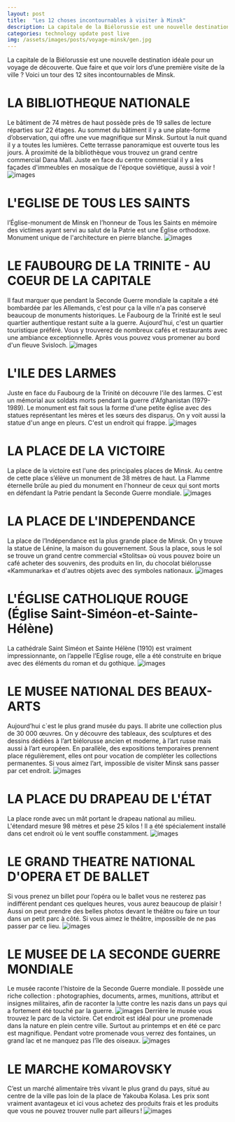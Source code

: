 ```yaml
---
layout: post
title:  "Les 12 choses incontournables à visiter à Minsk"
description: La capitale de la Biélorussie est une nouvelle destination idéale pour un voyage de découverte. Que faire et que voir lors d’une première visite de la ville ? Voici un tour des 12 sites incontournables de Minsk.
categories: technology update post live
img: /assets/images/posts/voyage-minsk/gen.jpg
---
```

La capitale de la Biélorussie est une nouvelle destination idéale pour un voyage de découverte. Que faire et que voir lors d’une première visite de la ville ? Voici un tour des 12 sites incontournables de Minsk.
# LA BIBLIOTHEQUE NATIONALE
Le bâtiment de 74 mètres de haut possède près de 19 salles de lecture réparties sur 22 étages.  Au sommet du bâtiment il y a une plate-forme d’observation, qui offre une vue magnifique sur Minsk. Surtout la nuit quand il y a toutes les lumières. Cette terrasse panoramique est ouverte tous les jours.
À proximité de la bibliothèque vous trouvez un grand centre commercial Dana Mall. Juste en face du centre commercial il y a les façades d'immeubles en mosaïque de l'époque soviétique, aussi à voir !
![images](../assets/images/posts/voyage-minsk/bi.jpg)
# L'EGLISE DE TOUS LES SAINTS 
l’Église-monument de Minsk en l’honneur de Tous les Saints en mémoire des victimes ayant servi au salut de la Patrie est une Église orthodoxe. Monument unique de l'architecture en pierre blanche.
![images](../assets/images/posts/voyage-minsk/eglise.jpg)
# LE FAUBOURG DE LA TRINITE - AU COEUR DE LA CAPITALE
Il faut marquer que pendant la Seconde Guerre mondiale la capitale a été bombardée par les Allemands, c'est pour ça la ville n'a pas conservé beaucoup de monuments historiques. Le Faubourg de la Trinité est le seul quartier authentique restant suite a la guerre. Aujourd'hui, c'est un quartier touristique préféré. Vous y trouverez de nombreux cafés et restaurants avec une ambiance exceptionnelle. Après vous pouvez vous promener au bord d'un fleuve Svisloch.
![images](../assets/images/posts/voyage-minsk/chat.jpg)
# L'ILE DES LARMES 
Juste en face du Faubourg de la Trinité on découvre l'ile des larmes. 
C`est un mémorial aux soldats morts pendant la guerre d'Afghanistan (1979-1989). Le monument est fait sous la forme d'une petite église avec des statues représentant les mères et les sœurs des disparus. On y voit aussi la statue d'un ange en pleurs. C'est un endroit qui frappe.
![images](../assets/images/posts/voyage-minsk/min.jpg)
# LA PLACE DE LA VICTOIRE
La place de la victoire est l'une des principales places de Minsk. Au centre de cette place s’élève un monument de 38 mètres de haut. La Flamme éternelle brûle au pied du monument en l'honneur de ceux qui sont morts en défendant la Patrie pendant la Seconde Guerre mondiale.
![images](../assets/images/posts/voyage-minsk/pl.JPG)
# LA PLACE DE L'INDEPENDANCE
La place de l’Indépendance est la plus grande place de Minsk. On y trouve la statue de Lénine, la maison du gouvernement. Sous la place, sous le sol se trouve un grand centre commercial «Stolitsa» où vous pouvez boire un café acheter des souvenirs, des produits en lin, du chocolat biélorusse «Kammunarka» et d'autres objets avec des symboles nationaux.
![images](../assets/images/posts/voyage-minsk/ind.JPG)
# L'ÉGLISE CATHOLIQUE ROUGE (Église Saint-Siméon-et-Sainte-Hélène)
La cathédrale Saint Siméon et Sainte Hélène (1910) est vraiment impressionnante, on l’appelle l’Eglise rouge, elle a été construite en brique avec des éléments du roman et du gothique. 
![images](../assets/images/posts/voyage-minsk/rouge.jpg)
# LE MUSEE NATIONAL DES BEAUX-ARTS
Aujourd’hui c`est le plus grand musée du pays. Il abrite une collection plus de 30 000 œuvres. On y découvre des tableaux, des sculptures et des dessins dédiées à l’art biélorusse ancien et moderne, à l’art russe mais aussi à l’art européen. En parallèle, des expositions temporaires prennent place régulièrement, elles ont pour vocation de compléter les collections permanentes. Si vous aimez l’art, impossible de visiter Minsk sans passer par cet endroit.
![images](../assets/images/posts/voyage-minsk/musna.jpg)
# LA PLACE DU DRAPEAU DE L'ÉTAT 
La place ronde avec un mât portant le drapeau national au milieu. L'étendard mesure 98 mètres et pèse 25 kilos ! Il a été spécialement installé dans cet endroit où le vent souffle constamment. 
![images](../assets/images/posts/voyage-minsk/drapeau.jpg)
# LE GRAND THEATRE NATIONAL D'OPERA ET DE BALLET
Si vous prenez un billet pour l’opéra ou le ballet vous ne resterez pas indifférent pendant ces quelques heures, vous aurez beaucoup de plaisir ! 
Aussi on peut prendre des belles photos devant le théâtre ou faire un tour dans un petit parc à côté. Si vous aimez le théâtre, impossible de ne pas passer par ce lieu.
![images](../assets/images/posts/voyage-minsk/fon.jpg)
# LE MUSEE DE LA SECONDE GUERRE MONDIALE 
Le musée raconte l'histoire de la Seconde Guerre mondiale. Il possède une riche collection : photographies, documents, armes, munitions, attribut et insignes militaires, afin de raconter la lutte contre les nazis dans un pays qui a fortement été touché par la guerre.
![images](../assets/images/posts/voyage-minsk/mus.JPG)
Derrière le musée vous trouvez le parc de la victoire. Cet endroit est idéal pour une promenade dans la nature en plein centre ville. Surtout au printemps et en été ce parc est magnifique. Pendant votre promenade vous verrez des fontaines, un grand lac et ne manquez pas l’île des oiseaux.
![images](../assets/images/posts/voyage-minsk/parc.JPG)
# LE MARCHE KOMAROVSKY 
C’est un marché alimentaire très vivant le plus grand du pays, situé au centre de la ville pas loin de la place de Yakouba Kolasa.
Les prix sont vraiment avantageux et ici vous achetez des produits frais et les produits que vous ne pouvez trouver nulle part ailleurs !
![images](../assets/images/posts/voyage-minsk/kam.JPG)